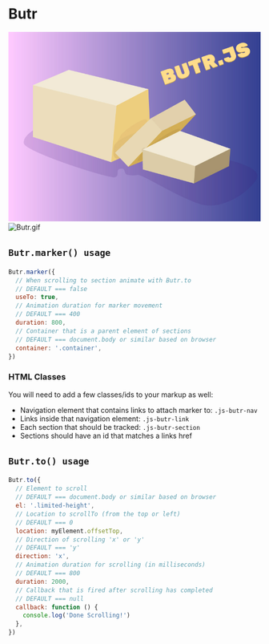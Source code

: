 # Butr

![Butr.gif](Butr.png)
![Butr.gif](Butr.gif)

## `Butr.marker() usage`

```javascript
Butr.marker({
  // When scrolling to section animate with Butr.to
  // DEFAULT === false
  useTo: true,
  // Animation duration for marker movement
  // DEFAULT === 400
  duration: 800,
  // Container that is a parent element of sections
  // DEFAULT === document.body or similar based on browser
  container: '.container',
})
```

### HTML Classes

You will need to add a few classes/ids to your markup as well:

- Navigation element that contains links to attach marker to: `.js-butr-nav`
- Links inside that navigation element: `.js-butr-link`
- Each section that should be tracked: `.js-butr-section`
- Sections should have an id that matches a links href

## `Butr.to() usage`

```javascript
Butr.to({
  // Element to scroll
  // DEFAULT === document.body or similar based on browser
  el: '.limited-height',
  // Location to scrollTo (from the top or left)
  // DEFAULT === 0
  location: myElement.offsetTop,
  // Direction of scrolling 'x' or 'y'
  // DEFAULT === 'y'
  direction: 'x',
  // Animation duration for scrolling (in milliseconds)
  // DEFAULT === 800
  duration: 2000,
  // Callback that is fired after scrolling has completed
  // DEFAULT === null
  callback: function () {
    console.log('Done Scrolling!')
  },
})
```
